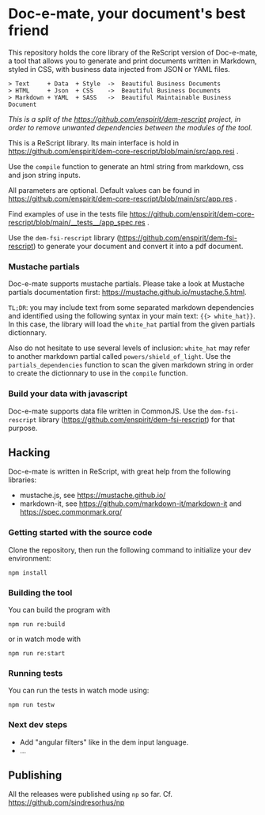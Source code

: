 # Doc-e-mate, your document's best friend

This repository holds the core library of the ReScript version of Doc-e-mate,
a tool that allows you to generate and print documents written in Markdown,
styled in CSS, with business data injected from JSON or YAML files.

```
> Text     + Data  + Style  ->  Beautiful Business Documents
> HTML     + Json  + CSS    ->  Beautiful Business Documents
> Markdown + YAML  + SASS   ->  Beautiful Maintainable Business Document
```

*This is a split of the https://github.com/enspirit/dem-rescript project,
in order to remove unwanted dependencies between the modules of the tool.*

This is a ReScript library. Its main interface is hold in 
https://github.com/enspirit/dem-core-rescript/blob/main/src/app.resi .

Use the `compile` function to generate an html string from markdown, css and
json string inputs.

All parameters are optional. Default values can be found in
https://github.com/enspirit/dem-core-rescript/blob/main/src/app.res .

Find examples of use in the tests file 
https://github.com/enspirit/dem-core-rescript/blob/main/__tests__/app_spec.res .

Use the `dem-fsi-rescript` library (https://github.com/enspirit/dem-fsi-rescript)
to generate your document and convert it into a pdf document.

### Mustache partials

Doc-e-mate supports mustache partials. Please take a look at Mustache partials
documentation first: https://mustache.github.io/mustache.5.html.

`TL;DR`: you may include text from some separated markdown dependencies and 
identified using the following syntax in your main text: `{{> white_hat}}`.
In this case, the library will load the `white_hat` partial from the given
partials dictionnary.

Also do not hesitate to use several levels of inclusion: `white_hat` may refer
to another markdown partial called `powers/shield_of_light`. Use the
`partials_dependencies` function to scan the given markdown string in order to
create the dictionnary to use in the `compile` function.

### Build your data with javascript

Doc-e-mate supports data file written in CommonJS. Use the `dem-fsi-rescript`
library (https://github.com/enspirit/dem-fsi-rescript) for that purpose.

## Hacking

Doc-e-mate is written in ReScript, with great help from the
following libraries:
* mustache.js, see https://mustache.github.io/
* markdown-it, see https://github.com/markdown-it/markdown-it and https://spec.commonmark.org/

### Getting started with the source code

Clone the repository, then run the following command to initialize your dev
environment:

```
npm install
```
### Building the tool

You can build the program with

```
npm run re:build
```

or in watch mode with

```
npm run re:start
```

### Running tests

You can run the tests in watch mode using:

```
npm run testw
```

### Next dev steps
- Add "angular filters" like in the dem input language.
- ...

 ## Publishing

 All the releases were published using `np` so far. Cf.
 https://github.com/sindresorhus/np
